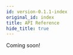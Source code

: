 ```yaml
---
id: version-0.1.1-index
original_id: index
title: API Reference
hide_title: true
---
```


Coming soon!
